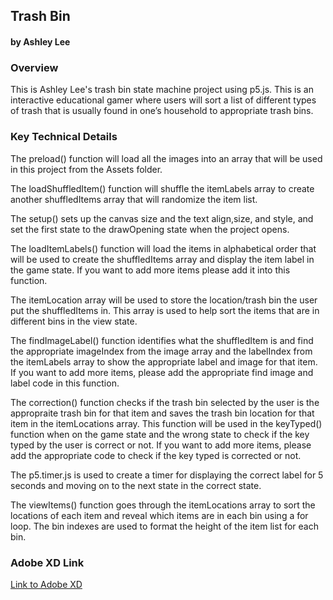 ## Trash Bin
#### by Ashley Lee



### Overview
This is Ashley Lee's trash bin state machine project using p5.js. This is an interactive educational gamer where users will sort a list of different types of trash that is usually found in one’s household to appropriate trash bins. 


### Key Technical Details
The preload() function will load all the images into an array that will be used in this project from the Assets folder. 

The loadShuffledItem() function will shuffle the itemLabels array to create another shuffledItems array that will randomize the item list.
 
The setup() sets up the canvas size and the text align,size, and style, and set the first state to the drawOpening state when the project opens. 

The loadItemLabels() function will load the items in alphabetical order that will be used to create the shuffledItems array and display the item label in the game state. If you want to add more items please add it into this function. 

The itemLocation array will be used to store the location/trash bin the user put the shuffledItems in. This array is used to help sort the items that are in different bins in the view state. 

The findImageLabel() function identifies what the shuffledItem is and find the appropriate imageIndex from the image array and the labelIndex from the itemLabels array to show the appropriate label and image for that item. If you want to add more items, please add the appropriate find image and label code in this function. 

The correction() function checks if the trash bin selected by the user is the appropraite trash bin for that item and saves the trash bin location for that item in the itemLocations array. This function will be used in the keyTyped() function when on the game state and the wrong state to check if the key typed by the user is correct or not. If you want to add more items, please add the appropriate code to check if the key typed is corrected or not. 

The p5.timer.js is used to create a timer for displaying the correct label for 5 seconds and moving on to the next state in the correct state.

The viewItems() function goes through the itemLocations array to sort the locations of each item and reveal which items are in each bin using a for loop. The bin indexes are used to format the height of the item list for each bin. 


### Adobe XD Link
[Link to Adobe XD](https://xd.adobe.com/view/cc22c623-3b94-4c57-af17-2f882fa9f91f-9971/)

